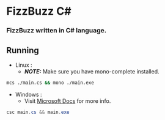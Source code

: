 # FizzBuzz C#
### FizzBuzz written in C# language.

## Running
* Linux :
  * ***NOTE:*** Make sure you have mono-complete installed.
```bash
mcs ./main.cs && mono ./main.exe
```

* Windows :
  * Visit [Microsoft Docs](https://docs.microsoft.com/en-us/dotnet/csharp/language-reference/compiler-options/) for more info.
```ps1
csc main.cs && main.exe
```
